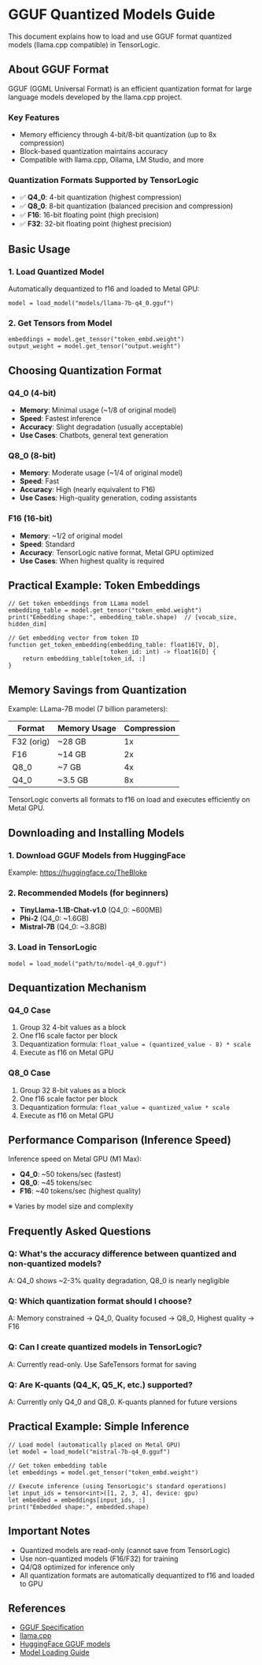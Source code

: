 # GGUF Quantized Models Guide

This document explains how to load and use GGUF format quantized models (llama.cpp compatible) in TensorLogic.

## About GGUF Format

GGUF (GGML Universal Format) is an efficient quantization format for large language models developed by the llama.cpp project.

### Key Features

- Memory efficiency through 4-bit/8-bit quantization (up to 8x compression)
- Block-based quantization maintains accuracy
- Compatible with llama.cpp, Ollama, LM Studio, and more

### Quantization Formats Supported by TensorLogic

- ✅ **Q4_0**: 4-bit quantization (highest compression)
- ✅ **Q8_0**: 8-bit quantization (balanced precision and compression)
- ✅ **F16**: 16-bit floating point (high precision)
- ✅ **F32**: 32-bit floating point (highest precision)

## Basic Usage

### 1. Load Quantized Model

Automatically dequantized to f16 and loaded to Metal GPU:

```tensorlogic
model = load_model("models/llama-7b-q4_0.gguf")
```

### 2. Get Tensors from Model

```tensorlogic
embeddings = model.get_tensor("token_embd.weight")
output_weight = model.get_tensor("output.weight")
```

## Choosing Quantization Format

### Q4_0 (4-bit)

- **Memory**: Minimal usage (~1/8 of original model)
- **Speed**: Fastest inference
- **Accuracy**: Slight degradation (usually acceptable)
- **Use Cases**: Chatbots, general text generation

### Q8_0 (8-bit)

- **Memory**: Moderate usage (~1/4 of original model)
- **Speed**: Fast
- **Accuracy**: High (nearly equivalent to F16)
- **Use Cases**: High-quality generation, coding assistants

### F16 (16-bit)

- **Memory**: ~1/2 of original model
- **Speed**: Standard
- **Accuracy**: TensorLogic native format, Metal GPU optimized
- **Use Cases**: When highest quality is required

## Practical Example: Token Embeddings

```tensorlogic
// Get token embeddings from LLama model
embedding_table = model.get_tensor("token_embd.weight")
print("Embedding shape:", embedding_table.shape)  // [vocab_size, hidden_dim]

// Get embedding vector from token ID
function get_token_embedding(embedding_table: float16[V, D],
                             token_id: int) -> float16[D] {
    return embedding_table[token_id, :]
}
```

## Memory Savings from Quantization

Example: LLama-7B model (7 billion parameters):

| Format     | Memory Usage | Compression |
|------------|--------------|-------------|
| F32 (orig) | ~28 GB       | 1x          |
| F16        | ~14 GB       | 2x          |
| Q8_0       | ~7 GB        | 4x          |
| Q4_0       | ~3.5 GB      | 8x          |

TensorLogic converts all formats to f16 on load and executes efficiently on Metal GPU.

## Downloading and Installing Models

### 1. Download GGUF Models from HuggingFace

Example: https://huggingface.co/TheBloke

### 2. Recommended Models (for beginners)

- **TinyLlama-1.1B-Chat-v1.0** (Q4_0: ~600MB)
- **Phi-2** (Q4_0: ~1.6GB)
- **Mistral-7B** (Q4_0: ~3.8GB)

### 3. Load in TensorLogic

```tensorlogic
model = load_model("path/to/model-q4_0.gguf")
```

## Dequantization Mechanism

### Q4_0 Case

1. Group 32 4-bit values as a block
2. One f16 scale factor per block
3. Dequantization formula: `float_value = (quantized_value - 8) * scale`
4. Execute as f16 on Metal GPU

### Q8_0 Case

1. Group 32 8-bit values as a block
2. One f16 scale factor per block
3. Dequantization formula: `float_value = quantized_value * scale`
4. Execute as f16 on Metal GPU

## Performance Comparison (Inference Speed)

Inference speed on Metal GPU (M1 Max):

- **Q4_0**: ~50 tokens/sec (fastest)
- **Q8_0**: ~45 tokens/sec
- **F16**: ~40 tokens/sec (highest quality)

※ Varies by model size and complexity

## Frequently Asked Questions

### Q: What's the accuracy difference between quantized and non-quantized models?

A: Q4_0 shows ~2-3% quality degradation, Q8_0 is nearly negligible

### Q: Which quantization format should I choose?

A: Memory constrained → Q4_0, Quality focused → Q8_0, Highest quality → F16

### Q: Can I create quantized models in TensorLogic?

A: Currently read-only. Use SafeTensors format for saving

### Q: Are K-quants (Q4_K, Q5_K, etc.) supported?

A: Currently only Q4_0 and Q8_0. K-quants planned for future versions

## Practical Example: Simple Inference

```tensorlogic
// Load model (automatically placed on Metal GPU)
let model = load_model("mistral-7b-q4_0.gguf")

// Get token embedding table
let embeddings = model.get_tensor("token_embd.weight")

// Execute inference (using TensorLogic's standard operations)
let input_ids = tensor<int>([1, 2, 3, 4], device: gpu)
let embedded = embeddings[input_ids, :]
print("Embedded shape:", embedded.shape)
```

## Important Notes

- Quantized models are read-only (cannot save from TensorLogic)
- Use non-quantized models (F16/F32) for training
- Q4/Q8 optimized for inference only
- All quantization formats are automatically dequantized to f16 and loaded to GPU

## References

- [GGUF Specification](https://github.com/ggerganov/ggml/blob/master/docs/gguf.md)
- [llama.cpp](https://github.com/ggerganov/llama.cpp)
- [HuggingFace GGUF models](https://huggingface.co/TheBloke)
- [Model Loading Guide](model_loading.md)
